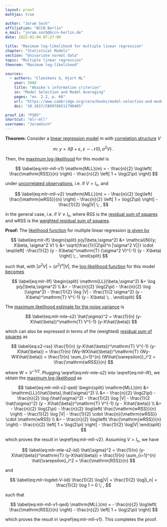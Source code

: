 ```yaml
---
layout: proof
mathjax: true

author: "Joram Soch"
affiliation: "BCCN Berlin"
e_mail: "joram.soch@bccn-berlin.de"
date: 2022-02-04 07:27:00

title: "Maximum log-likelihood for multiple linear regression"
chapter: "Statistical Models"
section: "Univariate normal data"
topic: "Multiple linear regression"
theorem: "Maximum log-likelihood"

sources:
  - authors: "Claeskens G, Hjort NL"
    year: 2008
    title: "Akaike's information criterion"
    in: "Model Selection and Model Averaging"
    pages: "ex. 2.2, p. 66"
    url: "https://www.cambridge.org/core/books/model-selection-and-model-averaging/E6F1EC77279D1223423BB64FC3A12C37"
    doi: "10.1017/CBO9780511790485"

proof_id: "P305"
shortcut: "mlr-mll"
username: "JoramSoch"
---
```



**Theorem:** Consider a [linear regression model](/D/mlr) $m$ with [correlation structure](/D/corrmat) $V$

$$ \label{eq:mlr}
m: \; y = X\beta + \varepsilon, \; \varepsilon \sim \mathcal{N}(0, \sigma^2 V) \; .
$$

Then, the [maximum log-likelihood](/D/mll) for this model is

$$ \label{eq:mlr-mll-v1}
\mathrm{MLL}(m) = - \frac{n}{2} \log\left( \frac{\mathrm{RSS}}{n} \right) - \frac{n}{2} \left[ 1 + \log(2\pi) \right]
$$

under [uncorrelated observations](/D/mlr), i.e. if $V = I_n$, and

$$ \label{eq:mlr-mll-v2}
\mathrm{MLL}(m) = - \frac{n}{2} \log\left( \frac{\mathrm{wRSS}}{n} \right) - \frac{n}{2} \left[ 1 + \log(2\pi) \right] - \frac{1}{2} \log|V| \; ,
$$

in the general case, i.e. if $V \neq I_n$, where $\mathrm{RSS}$ is the [residual sum of squares](/D/rss) and $\mathrm{wRSS}$ is the [weighted residual sum of squares](/P/mlr-wls2).


**Proof:** The [likelihood function](/D/lf) for multiple linear regression [is given by](/P/mlr-mle)

$$ \label{eq:mlr-lf}
\begin{split}
p(y|\beta,\sigma^2) &= \mathcal{N}(y; X\beta, \sigma^2 V) \\
&= \sqrt{\frac{1}{(2\pi)^n |\sigma^2 V|}} \cdot \exp\left[ -\frac{1}{2} (y - X\beta)^\mathrm{T} (\sigma^2 V)^{-1} (y - X\beta) \right] \; ,
\end{split}
$$

such that, with $\lvert \sigma^2 V \rvert = (\sigma^2)^n \lvert V \rvert$, the [log-likelihood function](/D/llf) for this model [becomes](/P/mlr-mle)

$$ \label{eq:mlr-llf}
\begin{split}
   \mathrm{LL}(\beta,\sigma^2)
&= \log p(y|\beta,\sigma^2) \\
&= - \frac{n}{2} \log(2\pi) - \frac{n}{2} \log (\sigma^2) - \frac{1}{2} \log |V| - \frac{1}{2 \sigma^2} (y - X\beta)^\mathrm{T} V^{-1} (y - X\beta) \; .
\end{split}
$$

The [maximum likelihood estimate for the noise variance](/P/mlr-mle) is

$$ \label{eq:mlr-mle-s2}
\hat{\sigma}^2 = \frac{1}{n} (y-X\hat{\beta})^\mathrm{T} V^{-1} (y-X\hat{\beta})
$$

which can also be expressed in terms of the (weighted) [residual sum of squares](/D/rss) as

$$ \label{eq:s2-rss}
\frac{1}{n} (y-X\hat{\beta})^\mathrm{T} V^{-1} (y-X\hat{\beta}) = \frac{1}{n} (Wy-WX\hat{\beta})^\mathrm{T} (Wy-WX\hat{\beta}) = \frac{1}{n} \sum_{i=1}^{n} (W\hat{\varepsilon})_i^2 = \frac{\mathrm{wRSS}}{n}
$$

where $W = V^{-1/2}$. Plugging \eqref{eq:mlr-mle-s2} into \eqref{eq:mlr-llf}, we obtain the [maximum log-likelihood](/D/mll) as

$$ \label{eq:mlr-mll-v2-qed}
\begin{split}
\mathrm{MLL}(m) &= \mathrm{LL}(\hat{\beta},\hat{\sigma}^2) \\
&= - \frac{n}{2} \log(2\pi) - \frac{n}{2} \log (\hat{\sigma}^2) - \frac{1}{2} \log |V| - \frac{1}{2 \hat{\sigma}^2} (y - X\hat{\beta})^\mathrm{T} V^{-1} (y - X\hat{\beta}) \\
&= - \frac{n}{2} \log(2\pi) - \frac{n}{2} \log\left( \frac{\mathrm{wRSS}}{n} \right) - \frac{1}{2} \log |V| - \frac{1}{2} \cdot \frac{n}{\mathrm{wRSS}} \cdot \mathrm{wRSS} \\
&= - \frac{n}{2} \log\left( \frac{\mathrm{wRSS}}{n} \right) - \frac{n}{2} \left[ 1 + \log(2\pi) \right] - \frac{1}{2} \log|V|
\end{split}
$$

which proves the result in \eqref{eq:mlr-mll-v2}. Assuming $V = I_n$, we have

$$ \label{eq:mlr-mle-s2-iid}
\hat{\sigma}^2 = \frac{1}{n} (y-X\hat{\beta})^\mathrm{T} (y-X\hat{\beta}) = \frac{1}{n} \sum_{i=1}^{n} \hat{\varepsilon}_i^2 = \frac{\mathrm{RSS}}{n}
$$

and

$$ \label{eq:mlr-logdet-V-iid}
\frac{1}{2} \log|V| = \frac{1}{2} \log|I_n| = \frac{1}{2} \log 1 = 0 \; ,
$$

such that

$$ \label{eq:mlr-mll-v1-qed}
\mathrm{MLL}(m) = - \frac{n}{2} \log\left( \frac{\mathrm{RSS}}{n} \right) - \frac{n}{2} \left[ 1 + \log(2\pi) \right]
$$

which proves the result in \eqref{eq:mlr-mll-v1}. This completes the proof.